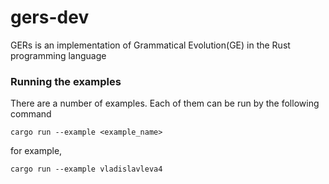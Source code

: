 # gers-dev
GERs is an implementation of Grammatical Evolution(GE) in the Rust programming language

### Running the examples

There are a number of examples. Each of them can be run by the following command
```
cargo run --example <example_name>
```
for example,
```
cargo run --example vladislavleva4
```
